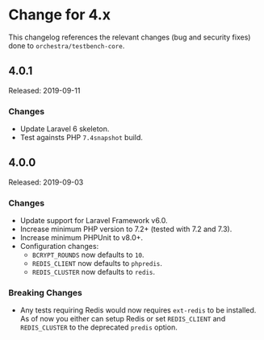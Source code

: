 # Change for 4.x

This changelog references the relevant changes (bug and security fixes) done to `orchestra/testbench-core`.

## 4.0.1

Released: 2019-09-11

### Changes

* Update Laravel 6 skeleton.
* Test againsts PHP `7.4snapshot` build.

## 4.0.0

Released: 2019-09-03

### Changes

* Update support for Laravel Framework v6.0.
* Increase minimum PHP version to 7.2+ (tested with 7.2 and 7.3).
* Increase minimum PHPUnit to v8.0+.
* Configuration changes:
    - `BCRYPT_ROUNDS` now defaults to `10`.
    - `REDIS_CLIENT` now defaults to `phpredis`.
    - `REDIS_CLUSTER` now defaults to `redis`.

### Breaking Changes

* Any tests requiring Redis would now requires `ext-redis` to be installed. As of now you either can setup Redis or set `REDIS_CLIENT` and `REDIS_CLUSTER` to the deprecated `predis` option.
